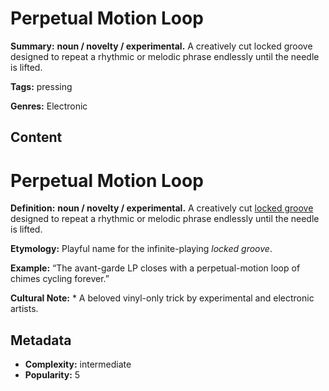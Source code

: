 # Perpetual Motion Loop

**Summary:** **noun / novelty / experimental.** A creatively cut locked groove designed to repeat a rhythmic or melodic phrase endlessly until the needle is lifted.

**Tags:** pressing

**Genres:** Electronic

## Content

# Perpetual Motion Loop

**Definition:** **noun / novelty / experimental.** A creatively cut [locked groove](../l/locked-groove.md) designed to repeat a rhythmic or melodic phrase endlessly until the needle is lifted.

**Etymology:** Playful name for the infinite-playing *locked groove*.

**Example:** “The avant-garde LP closes with a perpetual-motion loop of chimes cycling forever.”

**Cultural Note:** * A beloved vinyl-only trick by experimental and electronic artists.

## Metadata

- **Complexity:** intermediate
- **Popularity:** 5
